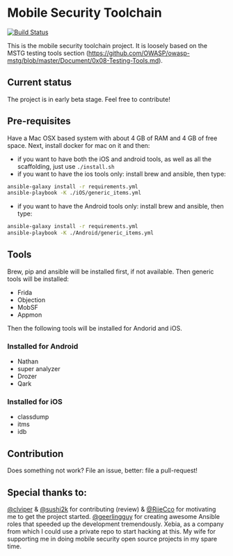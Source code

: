 # Mobile Security Toolchain

[![Build Status](https://travis-ci.org/xebia/mobilehacktools.svg?branch=master)](https://travis-ci.org/xebia/mobilehacktools)

This is the mobile security toolchain project. It is loosely based on the MSTG testing tools section (https://github.com/OWASP/owasp-mstg/blob/master/Document/0x08-Testing-Tools.md).

## Current status
The project is in early beta stage. Feel free to contribute!

## Pre-requisites
Have a Mac OSX based system with about 4 GB of RAM and 4 GB of free space. Next, install docker for mac on it and then:

- if you want to have both the iOS and android tools, as well as all the scaffolding, just use `./install.sh`
- if you want to have the ios tools only: install brew and ansible, then type:
```sh
ansible-galaxy install -r requirements.yml
ansible-playbook -K ./iOS/generic_items.yml
```

- if you want to have the Android tools only: install brew and ansible, then type:
```sh
ansible-galaxy install -r requirements.yml
ansible-playbook -K ./Android/generic_items.yml
```

## Tools 

Brew, pip and ansible will be installed first, if not available. Then generic tools will be installed:

- Frida
- Objection
- MobSF
- Appmon

Then the following tools will be installed for Andorid and iOS.

### Installed for Android 

- Nathan
- super analyzer
- Drozer
- Qark

### Installed for iOS 

- classdump
- itms
- idb

### 


## Contribution
Does something not work? File an issue, better: file a pull-request!

## Special thanks to:
[@clviper](https://github.com/clviper) & [@sushi2k](https://github.com/sushi2k) for contributing (review) & [@RiieCco](https://github.com/RiieCco) for motivating me to get the project started.
[@geerlingguy](https://github.com/geerlingguy) for creating awesome Ansible roles that speeded up the development tremendously.
Xebia, as a company from which I could use a private repo to start hacking at this.
My wife for supporting me in doing mobile security open source projects in my spare time.
